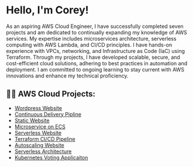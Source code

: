 <h1> Hello, I'm Corey! </h1>

As an aspiring AWS Cloud Engineer, I have successfully completed seven projects and am dedicated to continually expanding my knowledge of AWS services. My expertise includes microservices architecture, serverless computing with AWS Lambda, and CI/CD principles. I have hands-on experience with VPCs, networking, and Infrastructure as Code (IaC) using Terraform. Through my projects, I have developed scalable, secure, and cost-efficient cloud solutions, adhering to best practices in automation and deployment. I am committed to ongoing learning to stay current with AWS innovations and enhance my technical proficiency.


<h2> 👨‍💻 AWS Cloud Projects: </h2>


  - [Wordpress Website](https://github.com/Battlecode93/Wordpress-website-on-AWS)
  - [Continuous Delivery Pipline](https://github.com/Battlecode93/Continuous-Delivery-Pipeline-Project)
  - [Static Website](https://github.com/Battlecode93/Static-website-project)
  - [Microservice on ECS](https://github.com/Battlecode93/Microservice-ECS-project)
  - [Serverless Website](https://github.com/Battlecode93/Serverless-project)
  - [Terraform CI/CD Pipeline](https://github.com/Battlecode93/Terraform-CICD-Project)
  - [Autoscaling Website](https://github.com/Battlecode93/Autoscaling-Project)
  - [Serverless Architecture](https://github.com/Battlecode93/Serverless-Project2)
  - [Kubernetes Voting Applicaiton](https://github.com/Battlecode93/Kubernetes-App-Project)













